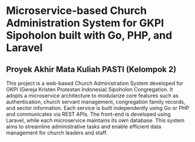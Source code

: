 # Microservice-based Church Administration System for GKPI Sipoholon built with Go, PHP, and Laravel
## Proyek Akhir Mata Kuliah PASTI (Kelompok 2)

This project is a web-based Church Administration System developed for GKPI (Gereja Kristen Protestan Indonesia) Sipoholon Congregation. It adopts a microservice architecture to modularize core features such as authentication, church servant management, congregation family records, and sector information. Each service is built independently using Go or PHP and communicates via REST APIs. The front-end is developed using Laravel, while each microservice maintains its own database. This system aims to streamline administrative tasks and enable efficient data management for church leaders and staff.
